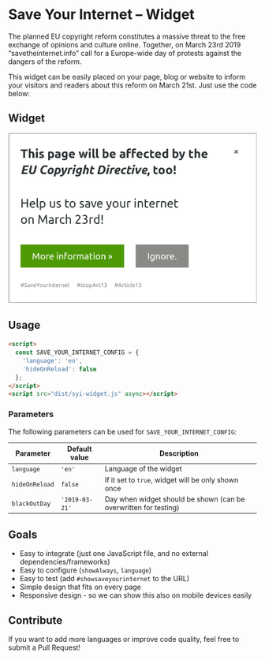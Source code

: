 Save Your Internet – Widget
===========================

The planned EU copyright reform constitutes a massive threat to the free exchange of opinions 
and culture online. Together, on March 23rd 2019 “savetheinternet.info” call for a Europe-wide day
of protests against the dangers of the reform.

This widget can be easily placed on your page, blog or website to inform your visitors and readers
about this reform on March 21st. Just use the code below:


Widget
------

![Widget](screen.png)


Usage
-----

```html
<script>
  const SAVE_YOUR_INTERNET_CONFIG = {
    'language': 'en',
    'hideOnReload': false
  };
</script>
<script src="dist/syi-widget.js" async></script>
```

### Parameters

The following parameters can be used for `SAVE_YOUR_INTERNET_CONFIG`:

| Parameter      | Default value  | Description                                                      |
| -------------- | -------------- | ---------------------------------------------------------------- |
| `language`     | `'en'`         | Language of the widget                                           |
| `hideOnReload` | `false`        | If it set to `true`, widget will be only shown once              |
| `blackOutDay`  | `'2019-03-21'` | Day when widget should be shown (can be overwritten for testing) |


Goals
-----

* Easy to integrate (just one JavaScript file, and no external dependencies/frameworks)
* Easy to configure (`showAlways`, `language`)
* Easy to test (add `#showsaveyourinternet` to the URL)
* Simple design that fits on every page
* Responsive design - so we can show this also on mobile devices easily


Contribute
----------

If you want to add more languages or improve code quality, feel free to submit a Pull Request!
